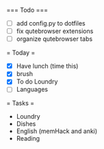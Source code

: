 === Todo ===
- [ ] add config.py to dotfiles
- [ ] fix qutebrowser extensions
- [ ] organize qutebrowser tabs

= Today =
- [X] Have lunch (time this)
- [X] brush
- [X] To do Loundry
- [ ] Languages

= Tasks = 
- Loundry
- Dishes
- English (memHack and anki)
- Reading
